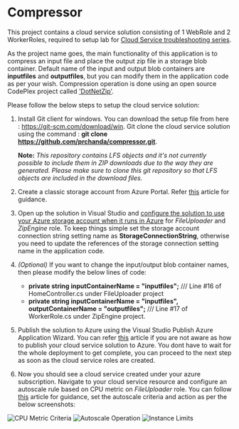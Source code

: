 # Compressor
This project contains a cloud service solution consisting of 1 WebRole and 2 WorkerRoles, required to setup lab for [Cloud Service troubleshooting series](https://blogs.msdn.microsoft.com/pratyay/2018/07/30/cloud-service-troubleshooting-series/).

As the project name goes, the main functionality of this application is to compress an input file and place the output zip file in a storage blob container. Default name of the input and output blob containers are **inputfiles** and **outputfiles**, but you can modify them in the application code as per your wish. Compression operation is done using an open source CodePlex project called ['DotNetZip'](https://archive.codeplex.com/?p=dotnetzip).

Please follow the below steps to setup the cloud service solution:

1.	Install Git client for windows. You can download the setup file from here : https://git-scm.com/download/win. Git clone the cloud service solution using the command : **git clone https://github.com/prchanda/compressor.git**.

    **Note:** *This repository contains LFS objects and it's not currently possible to include them in ZIP downloads due to the way they                are generated. Please make sure to clone this git repository so that LFS objects are included in the download files.*

2.	Create a classic storage account from Azure Portal. Refer [this](https://docs.microsoft.com/en-us/azure/storage/common/storage-create-storage-account#create-a-storage-account) article for guidance.

3.  Open up the solution in Visual Studio and [configure the solution to use your Azure storage account when it runs in Azure](https://docs.microsoft.com/en-us/azure/cloud-services/cloud-services-dotnet-get-started#configure-the-solution-to-use-your-azure-storage-account-when-it-runs-in-azure) for *FileUploader* and *ZipEngine* role. To keep things simple set the storage account connection string setting name as **StorageConnectionString**, otherwise you need to update the references of the storage connection setting name in the application code.

4. *(Optional)* If you want to change the input/output blob container names, then please modify the below lines of code:

    - **private string inputContainerName = "inputfiles";**     /// Line #16 of HomeController.cs under FileUploader project
    - **private string inputContainerName = "inputfiles", outputContainerName = "outputfiles";**      /// Line #17 of WorkerRole.cs under ZipEngine project.
    
5.  Publish the solution to Azure using the Visual Studio Publish Azure Application Wizard. You can refer [this](https://docs.microsoft.com/en-us/azure/vs-azure-tools-publish-azure-application-wizard) article if you are not aware as how to publish your cloud service solution to Azure. You dont have to wait for the whole deployment to get complete, you can proceed to the next step as soon as the cloud service roles are created.

6.  Now you should see a cloud service created under your azure subscription. Navigate to your cloud service resource and configure an autoscale rule based on CPU metric on *FileUploader* role. You can follow [this](https://docs.microsoft.com/en-us/azure/cloud-services/cloud-services-how-to-scale-portal) article for guidance, set the autoscale criteria and action as per the below screenshots:

![CPU Metric Criteria](https://github.com/prchanda/compressor/blob/master/Images/CPU%20Metric%20Criteria.PNG) ![Autoscale Operation](https://github.com/prchanda/compressor/blob/master/Images/Autoscale%20Action.PNG) ![Instance Limits](https://github.com/prchanda/compressor/blob/master/Images/Instance%20Limits.PNG)

